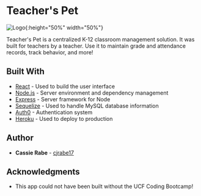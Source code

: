 # Teacher's Pet

![Logo](https://evening-mountain-18475.herokuapp.com/assets/img/logo.png){:height="50%" width="50%"}

Teacher's Pet is a centralized K-12 classroom management solution. It was built for teachers by a teacher. Use it to maintain grade and attendance records, track behavior, and more!

## Built With

* [React](https://reactjs.org/) - Used to build the user interface
* [Node.js](https://nodejs.org/en/) - Server environment and dependency management
* [Express](https://expressjs.com/) - Server framework for Node
* [Sequelize](http://docs.sequelizejs.com/) - Used to handle MySQL database information
* [Auth0](https://auth0.com/) - Authentication system
* [Heroku](https://www.heroku.com/) - Used to deploy to production

## Author

* **Cassie Rabe** - [cjrabe17](https://github.com/cjrabe17)

## Acknowledgments

* This app could not have been built without the UCF Coding Bootcamp!